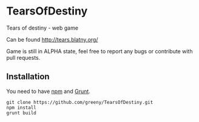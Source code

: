 # TearsOfDestiny
Tears of destiny - web game

Can be found http://tears.blatny.org/

Game is still in ALPHA state, feel free to report any bugs or contribute with pull requests.

## Installation

You need to have [npm](https://www.npmjs.com/) and [Grunt](http://gruntjs.com/).

```
git clone https://github.com/greeny/TearsOfDestiny.git
npm install
grunt build
```
